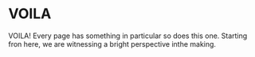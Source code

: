 # VOILA
VOILA!
Every page has something in particular so does this one.
Starting fron here, we are witnessing a bright perspective inthe making.
